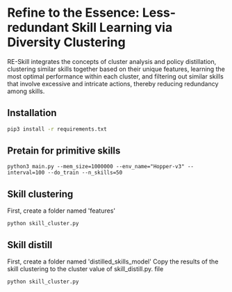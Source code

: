 # Refine to the Essence: Less-redundant Skill Learning via Diversity Clustering

RE-Skill integrates the concepts of cluster analysis and policy distillation, clustering similar skills together based on their unique features, learning the most optimal performance within each cluster, and filtering out similar skills that involve excessive and intricate actions, thereby reducing redundancy among skills.

## Installation
```bash
pip3 install -r requirements.txt
```

## Pretain for primitive skills
```shell
python3 main.py --mem_size=1000000 --env_name="Hopper-v3" --interval=100 --do_train --n_skills=50
```
## Skill clustering
First, create a folder named 'features'
```shell
python skill_cluster.py
```
## Skill distill
First, create a folder named 'distilled_skills_model'
Copy the results of the skill clustering to the cluster value of skill_distill.py. file 
```shell
python skill_cluster.py
```